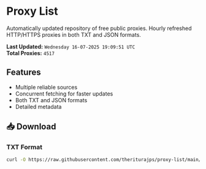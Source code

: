 # Proxy List

Automatically updated repository of free public proxies. Hourly refreshed HTTP/HTTPS proxies in both TXT and JSON formats.

**Last Updated:** `Wednesday 16-07-2025 19:09:51 UTC`  
**Total Proxies:** `4517`

## Features
- Multiple reliable sources
- Concurrent fetching for faster updates
- Both TXT and JSON formats
- Detailed metadata

## 📥 Download

### TXT Format
```bash
curl -O https://raw.githubusercontent.com/theriturajps/proxy-list/main/proxies.txt